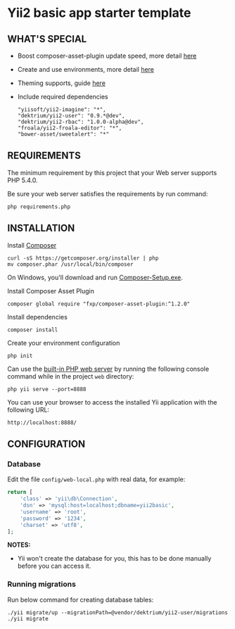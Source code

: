Yii2 basic app starter template
===============================

WHAT'S SPECIAL
--------------

- Boost composer-asset-plugin update speed, more detail [here](http://www.yiiframework.com/wiki/843/boost-composer-asset-plugin-update-speed/)
- Create and use environments, more detail [here](https://www.my-yii.com/learn/view-episode/how-to-create-and-use-environments-in-yii-2-basic-application-template)
- Theming supports, guide [here](http://www.yiiframework.com/doc-2.0/guide-output-theming.html)
- Include required dependencies

  ```
  "yiisoft/yii2-imagine": "*",
  "dektrium/yii2-user": "0.9.*@dev",
  "dektrium/yii2-rbac": "1.0.0-alpha@dev",
  "froala/yii2-froala-editor": "*",
  "bower-asset/sweetalert": "*"
  ```

REQUIREMENTS
------------

The minimum requirement by this project that your Web server supports PHP 5.4.0.

Be sure your web server satisfies the requirements by run command:

```
php requirements.php
```

INSTALLATION
------------

Install [Composer](https://getcomposer.org)

```
curl -sS https://getcomposer.org/installer | php
mv composer.phar /usr/local/bin/composer
```

On Windows, you'll download and run [Composer-Setup.exe](https://getcomposer.org/Composer-Setup.exe).

Install Composer Asset Plugin

```
composer global require "fxp/composer-asset-plugin:^1.2.0"
```

Install dependencies

```
composer install
```

Create your environment configuration

```
php init
```

Can use the [built-in PHP web server](https://secure.php.net/manual/en/features.commandline.webserver.php) by running the following console command while in the project `web` directory:

```
php yii serve --port=8888
```

You can use your browser to access the installed Yii application with the following URL:

```
http://localhost:8888/
```

CONFIGURATION
-------------

### Database

Edit the file `config/web-local.php` with real data, for example:

```php
return [
    'class' => 'yii\db\Connection',
    'dsn' => 'mysql:host=localhost;dbname=yii2basic',
    'username' => 'root',
    'password' => '1234',
    'charset' => 'utf8',
];
```

**NOTES:**
- Yii won't create the database for you, this has to be done manually before you can access it.

### Running migrations

Run below command for creating database tables:

```
./yii migrate/up --migrationPath=@vendor/dektrium/yii2-user/migrations
./yii migrate
```

